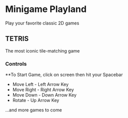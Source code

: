 # Minigame Playland
Play your favorite classic 2D games

## TETRIS
The most iconic tile-matching game

### Controls
**To Start Game, click on screen then hit your Spacebar

* Move Left - Left Arrow Key
* Move Right - Right Arrow Key
* Move Down - Down Arrow Key
* Rotate - Up Arrow Key


...and more games to come

